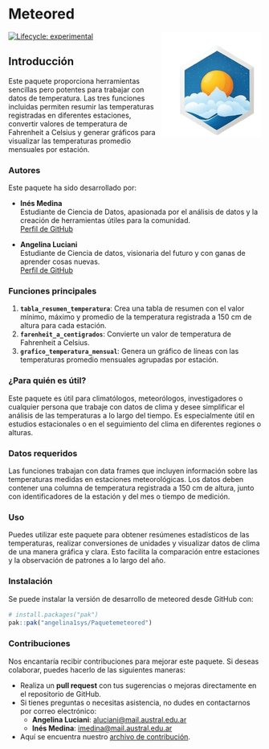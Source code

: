
<!-- README.md is generated from README.Rmd. Please edit that file -->

# Meteored

<a href="Meteored">
<img src="man/logo.png" alt="logo" style="float: right; margin-left: 10px;" width="200"/>
</a>

<!-- badges: start -->

[![Lifecycle:
experimental](https://img.shields.io/badge/lifecycle-experimental-orange.svg)](https://lifecycle.r-lib.org/articles/stages.html#experimental)
<!-- badges: end -->

## Introducción

Este paquete proporciona herramientas sencillas pero potentes para
trabajar con datos de temperatura. Las tres funciones incluidas permiten
resumir las temperaturas registradas en diferentes estaciones, convertir
valores de temperatura de Fahrenheit a Celsius y generar gráficos para
visualizar las temperaturas promedio mensuales por estación.

### Autores

Este paquete ha sido desarrollado por:

- **Inés Medina**  
  Estudiante de Ciencia de Datos, apasionada por el análisis de datos y
  la creación de herramientas útiles para la comunidad.  
  [Perfil de GitHub](https://github.com/IneMedina)

- **Angelina Luciani**  
  Estudiante de Ciencia de datos, visionaria del futuro y con ganas de
  aprender cosas nuevas.  
  [Perfil de GitHub](https://github.com/angelina1sys)

### Funciones principales

1.  **`tabla_resumen_temperatura`**: Crea una tabla de resumen con el
    valor mínimo, máximo y promedio de la temperatura registrada a 150
    cm de altura para cada estación.
2.  **`farenheit_a_centigrados`**: Convierte un valor de temperatura de
    Fahrenheit a Celsius.
3.  **`grafico_temperatura_mensual`**: Genera un gráfico de líneas con
    las temperaturas promedio mensuales agrupadas por estación.

### ¿Para quién es útil?

Este paquete es útil para climatólogos, meteorólogos, investigadores o
cualquier persona que trabaje con datos de clima y desee simplificar el
análisis de las temperaturas a lo largo del tiempo. Es especialmente
útil en estudios estacionales o en el seguimiento del clima en
diferentes regiones o alturas.

### Datos requeridos

Las funciones trabajan con data frames que incluyen información sobre
las temperaturas medidas en estaciones meteorológicas. Los datos deben
contener una columna de temperatura registrada a 150 cm de altura, junto
con identificadores de la estación y del mes o tiempo de medición.

### Uso

Puedes utilizar este paquete para obtener resúmenes estadísticos de las
temperaturas, realizar conversiones de unidades y visualizar datos de
clima de una manera gráfica y clara. Esto facilita la comparación entre
estaciones y la observación de patrones a lo largo del año.

### Instalación

Se puede instalar la versión de desarrollo de meteored desde GitHub con:

``` r
# install.packages("pak")
pak::pak("angelina1sys/Paquetemeteored")
```

### Contribuciones

Nos encantaría recibir contribuciones para mejorar este paquete. Si
deseas colaborar, puedes hacerlo de las siguientes maneras:

- Realiza un **pull request** con tus sugerencias o mejoras directamente
  en el repositorio de GitHub.
- Si tienes preguntas o necesitas asistencia, no dudes en contactarnos
  por correo electrónico:
  - **Angelina Luciani**: <aluciani@mail.austral.edu.ar>
  - **Inés Medina**: <imedina@mail.austral.edu.ar>
- Aquí se encuentra nuestro [archivo de
  contribución](https://github.com/angelina1sys/Paquetemeteored/blob/master/.github/CONTRIBUTING.md).

